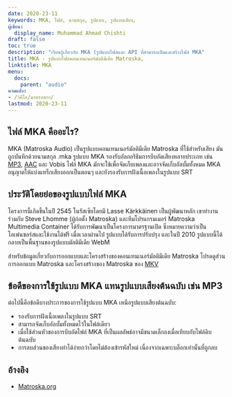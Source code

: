 ```yaml
---
date: 2020-23-11
keywords: MKA, ไฟล์, นามสกุล, รูปแบบ, รูปแบบเสียง,
ผู้เขียน:
  display_name: Muhammad Ahmad Chishti
draft: false
toc: true
description: "เรียนรู้เกี่ยวกับ MKA (รูปแบบไฟล์และ API ที่สามารถเปิดและสร้างไฟล์ MKA"
title: MKA - รูปแบบไฟล์คอนเทนเนอร์มัลติมีเดีย Matroska,
linktitle: MKA
menu:
  docs:
    parent: "audio"
นามแฝง:
- /วิดีโอ/มาทรอสกา/
lastmod: 2020-23-11
---
```


## ไฟล์ MKA คืออะไร? ##

MKA (Matroska Audio) เป็นรูปแบบคอนเทนเนอร์มัลติมีเดีย Matroska ที่ใช้สำหรับเสียง มันถูกบันทึกด้วยนามสกุล .mka รูปแบบ MKA รองรับอัลกอริธึมการบีบอัดเสียงหลายประเภท เช่น [MP3](/th/audio/mp3/), [AAC](/th/audio/aac/) และ Vobis ไฟล์ MKA มักจะใช้เพื่อจัดเก็บเพลงและอาจจัดเก็บอัลบั้มทั้งหมด MKA อนุญาตให้แบ่งแทร็กเสียงออกเป็นตอนๆ และยังรองรับการฝังเนื้อเพลงในรูปแบบ SRT

## ประวัติโดยย่อของรูปแบบไฟล์ MKA

โครงการนี้เกิดขึ้นในปี 2545 ในรัสเซียโดยมี Lasse Kärkkäinen เป็นผู้พัฒนาหลัก เขาทำงานร่วมกับ Steve Lhomme (ผู้ก่อตั้ง Matroska) และทีมโปรแกรมเมอร์ Matroska Multimedia Container ได้รับการพัฒนาเป็นโครงการมาตรฐานเปิด ซึ่งหมายความว่าเป็นโอเพ่นซอร์สและใช้งานได้ฟรี เมื่อเวลาผ่านไป รูปแบบได้รับการปรับปรุง และในปี 2010 รูปแบบนี้ได้กลายเป็นพื้นฐานของรูปแบบมัลติมีเดีย WebM

สำหรับข้อมูลเกี่ยวกับการออกแบบและโครงสร้างของคอนเทนเนอร์มัลติมีเดีย Matroska โปรดดูส่วนการออกแบบ Matroska และโครงสร้างของ Matroska ของ [MKV](/th/video/mkv/)

## ข้อดีของการใช้รูปแบบ MKA แทนรูปแบบเสียงต้นฉบับ เช่น MP3 ##

ต่อไปนี้คือข้อดีบางประการของการใช้รูปแบบ MKA เหนือรูปแบบเสียงต้นฉบับ:

- รองรับการฝังเนื้อเพลงในรูปแบบ SRT
- สามารถจัดเก็บอัลบั้มทั้งหมดไว้ในไฟล์เดียว
- เมื่อใช้ส่วนหัวของการบีบอัดไฟล์ MKA ที่เป็นผลลัพธ์อาจมีขนาดเล็กลงเมื่อเทียบกับไฟล์ดิบต้นฉบับ
- การลบส่วนของเสียงทำได้ง่ายกว่าโดยไม่ต้องเข้ารหัสใหม่ เนื่องจากเฉพาะบล็อกเท่านั้นที่ถูกลบ

## อ้างอิง ##

- [Matroska.org](https://www.matroska.org/)

